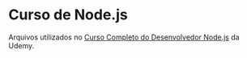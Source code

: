 # Curso de Node.js
Arquivos utilizados no [Curso Completo do Desenvolvedor Node.js](https://www.udemy.com/curso-completo-do-desenvolvedor-nodejs) da Udemy.
